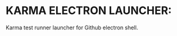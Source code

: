 KARMA ELECTRON LAUNCHER:
=======================

Karma test runner launcher for Github electron shell.